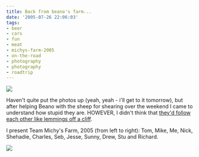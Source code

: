 ```yaml
---
title: Back from beano's farm...
date: '2005-07-26 22:06:03'
tags:
- beer
- cars
- fun
- meat
- michys-farm-2005
- on-the-road
- photography
- photography
- roadtrip
---
```


<p><a href="http://www.flickr.com/photos/jufemaiz/28166863/"><img src="http://photos23.flickr.com/28166863_eef3aa3cad.jpg" /></a></p>
<p>Haven't quite put the photos up (yeah, yeah - i'll get to it tomorrow), but after helping Beano with the sheep for shearing over the weekend I came to understand how stupid they are. HOWEVER, I didn't think that <a href="http://abcnews.go.com/Technology/wireStory?id=920398">they'd follow each other like lemmings off a cliff</a>.</p>
<p>I present Team Michy's Farm, 2005 (from left to right): Tom, Mike, Me, Nick, Shehadie, Charles, Seb, Jesse, Sunny, Drew, Stu and Richard.</p>
<p><a href="http://www.flickr.com/photos/jufemaiz/28167903/"><img src="http://photos22.flickr.com/28167903_9ab7845b06.jpg" /></a>
</p>

